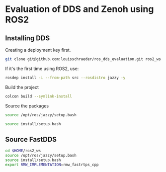 # Evaluation of DDS and Zenoh using ROS2

## Installing DDS

Creating a deployment key first.

```bash
git clone git@github.com:louisschraeder/ros_dds_evaluation.git ros2_ws
```

If it's the first time using ROS2, use:

```bash
rosdep install -i --from-path src --rosdistro jazzy -y
```

Build the project

```bash
colcon build --symlink-install
```

Source the packages

```bash
source /opt/ros/jazzy/setup.bash
```

```bash
source install/setup.bash
```

## Source FastDDS

```bash
cd $HOME/ros2_ws
source /opt/ros/jazzy/setup.bash
source install/setup.bash
export RMW_IMPLEMENTATION=rmw_fastrtps_cpp
```

```bash

```